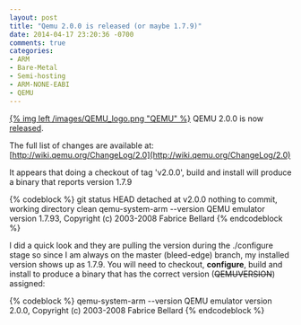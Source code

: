```yaml
---
layout: post
title: "Qemu 2.0.0 is released (or maybe 1.7.9)"
date: 2014-04-17 23:20:36 -0700
comments: true
categories: 
- ARM
- Bare-Metal
- Semi-hosting
- ARM-NONE-EABI
- QEMU
---
```

[{% img left /images/QEMU_logo.png "QEMU" %}](http://wiki.qemu.org/Main_Page) QEMU 2.0.0 is now [released](http://lists.nongnu.org/archive/html/qemu-devel/2014-04/msg02734.html). 

The full list of changes are available at: [http://wiki.qemu.org/ChangeLog/2.0](http://wiki.qemu.org/ChangeLog/2.0)

It appears that doing a checkout of tag 'v2.0.0', build and install will produce a binary that reports version 1.7.9

{% codeblock %}
git status
HEAD detached at v2.0.0
nothing to commit, working directory clean
qemu-system-arm --version
QEMU emulator version 1.7.93, Copyright (c) 2003-2008 Fabrice Bellard
{% endcodeblock %}

I did a quick look and they are pulling the version during the ./configure stage so since I am always on the master (bleed-edge) branch, my installed version shows up as 1.7.9. You will need to checkout, **configure**, build and install to produce a binary that has the correct version (~~QEMUVERSION~~) assigned:

{% codeblock %}
qemu-system-arm --version
QEMU emulator version 2.0.0, Copyright (c) 2003-2008 Fabrice Bellard
{% endcodeblock %}